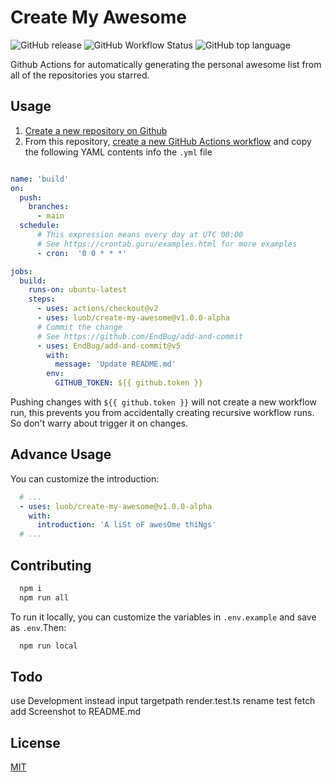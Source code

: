 # Create My Awesome

![GitHub release](https://img.shields.io/github/v/release/luob/create-my-awesome)
![GitHub Workflow Status](https://img.shields.io/github/workflow/status/luob/create-my-awesome/build-test)
![GitHub top language](https://img.shields.io/github/languages/top/luob/create-my-awesome)

Github Actions for automatically generating the personal awesome list from all of the repositories you starred.

## Usage

1. [Create a new repository on Github](https://github.com/new)
2. From this repository, [create a new GitHub Actions workflow](https://docs.github.com/en/free-pro-team@latest/actions/quickstart) and copy the following YAML contents info the `.yml` file

```yaml

name: 'build'
on:
  push:
    branches:
      - main
  schedule:
      # This expression means every day at UTC 00:00
      # See https://crontab.guru/examples.html for more examples
      - cron:  '0 0 * * *'

jobs:
  build:
    runs-on: ubuntu-latest
    steps:
      - uses: actions/checkout@v2
      - uses: luob/create-my-awesome@v1.0.0-alpha
      # Commit the change
      # See https://github.com/EndBug/add-and-commit
      - uses: EndBug/add-and-commit@v5
        with:
          message: 'Update README.md'
        env:
          GITHUB_TOKEN: ${{ github.token }}
```

Pushing changes with `${{ github.token }}` will not create a new workflow run, this prevents you from accidentally creating recursive workflow runs. So don't warry about  trigger it on changes.


## Advance Usage

You can customize the introduction:

```yaml
  # ...
  - uses: luob/create-my-awesome@v1.0.0-alpha
    with:
      introduction: 'A liSt oF awesOme thiNgs'
  # ...
```

## Contributing

```sh
  npm i
  npm run all 
```

To run it locally, you can customize the variables in `.env.example` and save as `.env`.Then:

```sh
  npm run local
```

## Todo

use Development instead input targetpath
render.test.ts rename
test fetch
add Screenshot to README.md

## License

[MIT](LICENSE) 